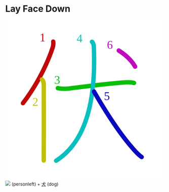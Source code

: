 # Lay Face Down
![伏](../kanji-colorize/4f0f.svg)
![](http://www.kanjidamage.com/assets/radsmall/man-d0fa8d3e87b0dcd06a7777a6693f057bfe7d041f88edfa20c6663c61cf324435.jpg) (personleft) + [犬](犬.md) (dog) 